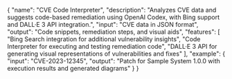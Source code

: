 {
  "name": "CVE Code Interpreter",
  "description": "Analyzes CVE data and suggests code-based remediation using OpenAI Codex, with Bing support and DALL·E 3 API integration.",
  "input": "CVE data in JSON format",
  "output": "Code snippets, remediation steps, and visual aids",
  "features": [
    "Bing Search integration for additional vulnerability insights",
    "Code Interpreter for executing and testing remediation code",
    "DALL·E 3 API for generating visual representations of vulnerabilities and fixes"
  ],
  "example": {
    "input": "CVE-2023-12345",
    "output": "Patch for Sample System 1.0.0 with execution results and generated diagrams"
  }
}
